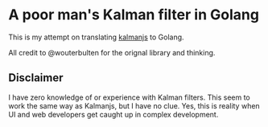 # A poor man's Kalman filter in Golang

This is my attempt on translating [kalmanjs](https://github.com/wouterbulten/kalmanjs) to Golang.

All credit to @wouterbulten for the orignal library and thinking.

## Disclaimer
I have zero knowledge of or experience with Kalman filters. This seem to work the same way as Kalmanjs, but I have no clue. Yes, this is reality when UI and web developers get caught up in complex development.